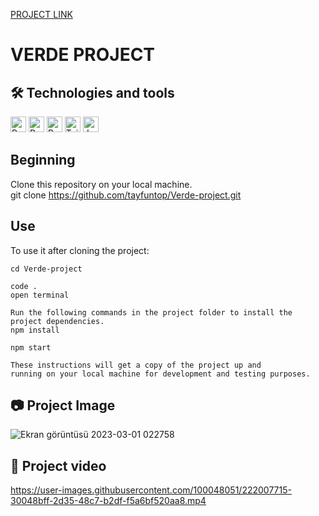 [PROJECT LINK](https://tayfuntop-verde-project.surge.sh/)

# VERDE PROJECT 

## 🛠  Technologies and tools

<p>
<img src="https://img.shields.io/badge/React-282C34?logo=react&logoColor=61DAFB" alt="React logo" title="React" height="25" />
<img src="https://img.shields.io/badge/Redux-282C34?logo=redux&logoColor=764ABC" alt="Redux logo" title="Redux" height="25" />
<img src="https://img.shields.io/badge/React%20Router-282C34?logo=react-router&logoColor=CA4245" alt="React router logo" title="Router" height="25" />
<img src="https://img.shields.io/badge/Tailwind-282C34?logo=tailwind%20css&logoColor=38B2AC" alt="Tailwind logo" title="Tailwind" height="25" />
<img src="https://img.shields.io/badge/JavaScript-282C34?logo=javascript&logoColor=F7DF1E" alt="JavaScript logo" title="JavaScript" height="25" />
</p>

## Beginning

Clone this repository on your local machine.
<br>
git clone https://github.com/tayfuntop/Verde-project.git

## Use

To use it after cloning the project:
```
cd Verde-project

code .
open terminal

Run the following commands in the project folder to install the project dependencies.
npm install

npm start

These instructions will get a copy of the project up and 
running on your local machine for development and testing purposes.
```

## 📷 Project Image

![Ekran görüntüsü 2023-03-01 022758](https://user-images.githubusercontent.com/100048051/222007721-cc390095-a32a-4c88-931b-a51e65756978.jpg)

## 🎥 Project video

https://user-images.githubusercontent.com/100048051/222007715-30048bff-2d35-48c7-b2df-f5a6bf520aa8.mp4
